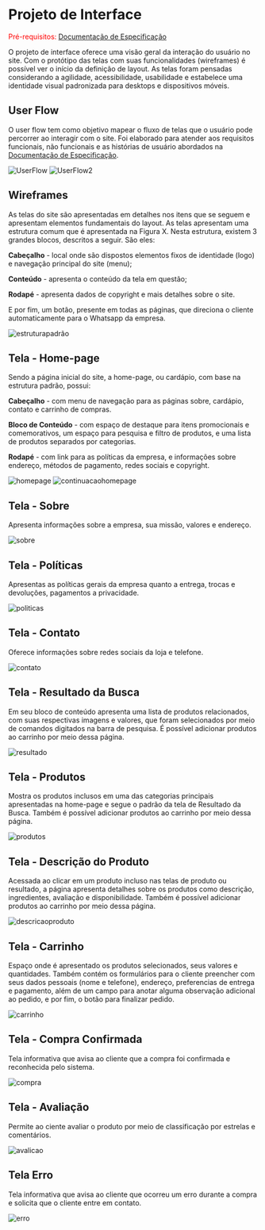 
# Projeto de Interface

<span style="color:red">Pré-requisitos: <a href="2-Especificação do Projeto.md"> Documentação de Especificação</a></span>
 
O projeto de interface oferece uma visão geral da interação do usuário no site. Com o protótipo das telas com suas funcionalidades (wireframes) é possível ver o início da definição de layout. As telas foram pensadas considerando a agilidade, acessibilidade, usabilidade e estabelece uma identidade visual padronizada para desktops e dispositivos móveis.


## User Flow

O user flow tem como objetivo mapear o fluxo de telas que o usuário pode percorrer ao interagir com o site. Foi elaborado para atender aos requisitos funcionais, não funcionais e as histórias de usuário abordados na <a href="2-Especificação do Projeto.md"> Documentação de Especificação</a>. 

![UserFlow](img/wireframes/userflowdoceria.png)
![UserFlow2](img/wireframes/userflowtelas.png)


## Wireframes

As telas do site são apresentadas em detalhes nos itens que se seguem e apresentam elementos fundamentais do layout. As telas apresentam uma estrutura comum que é apresentada na Figura X. Nesta estrutura, existem 3 grandes blocos, descritos a seguir. São eles: 

<b>Cabeçalho</b> - local onde são dispostos elementos fixos de identidade (logo) e navegação principal do site (menu); 

<b>Conteúdo</b> - apresenta o conteúdo da tela em questão; 

<b>Rodapé</b> - apresenta dados de copyright e mais detalhes sobre o site. 

E por fim, um botão, presente em todas as páginas, que direciona o cliente automaticamente para o Whatsapp da empresa.

![estruturapadrão](img/wireframes/estruturapadrao.png)

## Tela - Home-page

Sendo a página inicial do site, a home-page, ou cardápio, com base na estrutura padrão, possui:
 
<b>Cabeçalho</b> - com menu de navegação para as páginas sobre, cardápio, contato e carrinho de compras. 

<b>Bloco de Conteúdo</b> - com espaço de destaque para itens promocionais e comemorativos, um espaço para pesquisa e filtro de produtos, e uma lista de produtos separados por categorias.

<b>Rodapé</b> - com link para as políticas da empresa, e informações sobre endereço, métodos de pagamento, redes sociais e copyright.


![homepage](img/wireframes/homepage.png)
![continuacaohomepage](img/wireframes/homepage2.png)

## Tela - Sobre

Apresenta informações sobre a empresa, sua missão, valores e endereço.

![sobre](img/wireframes/sobre.png)

## Tela - Políticas

Apresentas as políticas gerais da empresa quanto a entrega, trocas e devoluções, pagamentos a privacidade.

![politicas](img/wireframes/politicas.png)

## Tela - Contato

Oferece informações sobre redes sociais da loja e telefone.

![contato](img/wireframes/contato.png)

## Tela - Resultado da Busca

Em seu bloco de conteúdo apresenta uma lista de produtos relacionados, com suas respectivas imagens e valores, que foram selecionados por meio de comandos digitados na barra de pesquisa. É possível adicionar produtos ao carrinho por meio dessa página.

![resultado](img/wireframes/resultado.png)

## Tela - Produtos

Mostra os produtos inclusos em uma das categorias principais apresentadas na home-page e segue o padrão da tela de Resultado da Busca. Também é possível adicionar produtos ao carrinho por meio dessa página.

![produtos](img/wireframes/produtos.png)

## Tela - Descrição do Produto

Acessada ao clicar em um produto incluso nas telas de produto ou resultado, a página apresenta detalhes sobre os produtos como descrição, ingredientes, avaliação e disponibilidade. Também é possível adicionar produtos ao carrinho por meio dessa página.

![descricaoproduto](img/wireframes/descricaoproduto.png)


## Tela - Carrinho

Espaço onde é apresentado os produtos selecionados, seus valores e quantidades. Também contém os formulários para o cliente preencher com seus dados pessoais (nome e telefone), endereço, preferencias de entrega e pagamento, além de um campo para anotar alguma observação adicional ao pedido, e por fim, o botão para finalizar pedido. 

![carrinho](img/wireframes/carrinho.png)

## Tela - Compra Confirmada

Tela informativa que avisa ao cliente que a compra foi confirmada e reconhecida pelo sistema.

![compra](img/wireframes/comprafinalizada.png)

## Tela - Avaliação 

Permite ao ciente avaliar o produto por meio de classificação por estrelas e comentários.

![avalicao](img/wireframes/avaliacao.png)

## Tela Erro 

Tela informativa que avisa ao cliente que ocorreu um erro durante a compra e solicita que o cliente entre em contato.

![erro](img/wireframes/falha.png)


